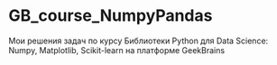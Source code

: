# GB_course_NumpyPandas
Мои решения задач по курсу Библиотеки Python для Data Science: Numpy, Matplotlib, Scikit-learn на платформе GeekBrains

